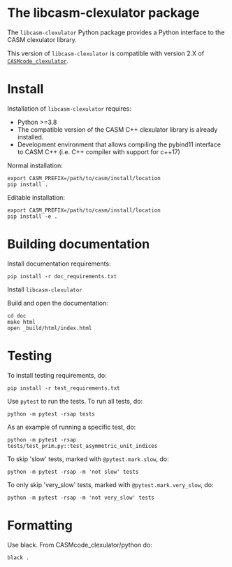 The libcasm-clexulator package
==============================

The `libcasm-clexulator` Python package provides a Python interface to the CASM clexulator library.

This version of `libcasm-clexulator` is compatible with version 2.X of [`CASMcode_clexulator`](https://github.com/prisms-center/CASMcode_clexulator/).


Install
=======

Installation of `libcasm-clexulator` requires:
- Python >=3.8
- The compatible version of the CASM C++ clexulator library is already installed.
- Development environment that allows compiling the pybind11 interface to CASM C++ (i.e. C++ compiler with support for c++17)

Normal installation:

    export CASM_PREFIX=/path/to/casm/install/location
    pip install .

Editable installation:

    export CASM_PREFIX=/path/to/casm/install/location
    pip install -e .


Building documentation
======================

Install documentation requirements:

    pip install -r doc_requirements.txt

Install `libcasm-clexulator`

Build and open the documentation:

    cd doc
    make html
    open _build/html/index.html


Testing
=======

To install testing requirements, do:

    pip install -r test_requirements.txt

Use `pytest` to run the tests. To run all tests, do:

    python -m pytest -rsap tests

As an example of running a specific test, do:

    python -m pytest -rsap tests/test_prim.py::test_asymmetric_unit_indices

To skip 'slow' tests, marked with `@pytest.mark.slow`, do:

    python -m pytest -rsap -m 'not slow' tests

To only skip 'very_slow' tests, marked with `@pytest.mark.very_slow`, do:

    python -m pytest -rsap -m 'not very_slow' tests

Formatting
==========

Use black. From CASMcode_clexulator/python do:

    black .
